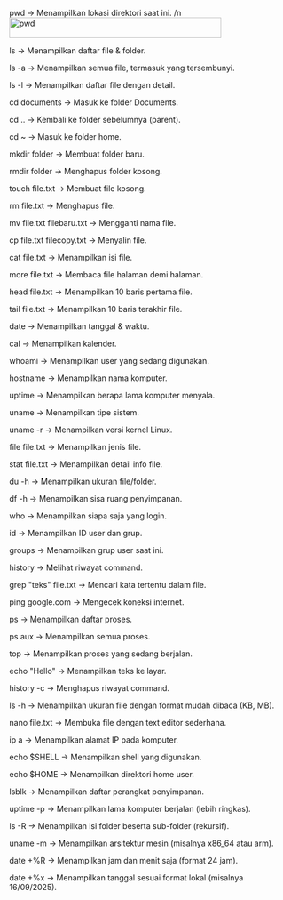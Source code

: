 pwd → Menampilkan lokasi direktori saat ini.
/n <img width="382" height="37" alt="pwd" src="https://github.com/user-attachments/assets/ec82feb6-2aa3-4b90-8a4f-61b8d22db4b7" />

ls → Menampilkan daftar file & folder.

ls -a → Menampilkan semua file, termasuk yang tersembunyi.

ls -l → Menampilkan daftar file dengan detail.

cd documents → Masuk ke folder Documents.

cd .. → Kembali ke folder sebelumnya (parent).

cd ~ → Masuk ke folder home.

mkdir folder → Membuat folder baru.

rmdir folder → Menghapus folder kosong.

touch file.txt → Membuat file kosong.

rm file.txt → Menghapus file.

mv file.txt filebaru.txt → Mengganti nama file.

cp file.txt filecopy.txt → Menyalin file.

cat file.txt → Menampilkan isi file.

more file.txt → Membaca file halaman demi halaman.

head file.txt → Menampilkan 10 baris pertama file.

tail file.txt → Menampilkan 10 baris terakhir file.

date → Menampilkan tanggal & waktu.

cal → Menampilkan kalender.

whoami → Menampilkan user yang sedang digunakan.

hostname → Menampilkan nama komputer.

uptime → Menampilkan berapa lama komputer menyala.

uname → Menampilkan tipe sistem.

uname -r → Menampilkan versi kernel Linux.

file file.txt → Menampilkan jenis file.

stat file.txt → Menampilkan detail info file.

du -h → Menampilkan ukuran file/folder.

df -h → Menampilkan sisa ruang penyimpanan.

who → Menampilkan siapa saja yang login.

id → Menampilkan ID user dan grup.

groups → Menampilkan grup user saat ini.

history → Melihat riwayat command.

grep "teks" file.txt → Mencari kata tertentu dalam file.

ping google.com → Mengecek koneksi internet.

ps → Menampilkan daftar proses.

ps aux → Menampilkan semua proses.

top → Menampilkan proses yang sedang berjalan.

echo "Hello" → Menampilkan teks ke layar.

history -c → Menghapus riwayat command.

ls -h → Menampilkan ukuran file dengan format mudah dibaca (KB, MB).

nano file.txt → Membuka file dengan text editor sederhana.

ip a → Menampilkan alamat IP pada komputer.

echo $SHELL → Menampilkan shell yang digunakan.

echo $HOME → Menampilkan direktori home user.

lsblk → Menampilkan daftar perangkat penyimpanan.

uptime -p → Menampilkan lama komputer berjalan (lebih ringkas).

ls -R → Menampilkan isi folder beserta sub-folder (rekursif).

uname -m → Menampilkan arsitektur mesin (misalnya x86_64 atau arm).

date +%R → Menampilkan jam dan menit saja (format 24 jam).

date +%x → Menampilkan tanggal sesuai format lokal (misalnya 16/09/2025).
